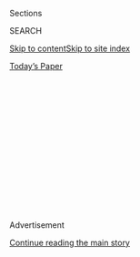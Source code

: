 <div id="app">

<div>

<div>

<div>

<div class="NYTAppHideMasthead css-1q2w90k e1suatyy0">

<div class="section css-ui9rw0 e1suatyy2">

<div class="css-eph4ug er09x8g0">

<div class="css-6n7j50">

</div>

<span class="css-1dv1kvn">Sections</span>

<div class="css-10488qs">

<span class="css-1dv1kvn">SEARCH</span>

</div>

[Skip to content](#site-content)[Skip to site
index](#site-index)

</div>

<div class="css-10698na e1huz5gh0">

</div>

</div>

<div id="masthead-bar-one" class="section hasLinks css-15hmgas e1csuq9d3">

<div class="css-uqyvli e1csuq9d0">

</div>

<div class="css-1uqjmks e1csuq9d1">

</div>

<div class="css-9e9ivx">

[](https://myaccount.nytimes3xbfgragh.onion/auth/login?response_type=cookie&client_id=vi)

</div>

<div class="css-1bvtpon e1csuq9d2">

[Today’s
Paper](https://www.nytimes3xbfgragh.onion/section/todayspaper)

</div>

</div>

</div>

</div>

<div data-aria-hidden="false">

<div id="site-content" data-role="main">

<div>

<div class="css-1aor85t" style="opacity:0.000000001;z-index:-1;visibility:hidden">

<div class="css-1hqnpie">

<div class="css-epjblv">

<span class="css-z6pdnw">All the President’s
Memes</span>

</div>

<div class="css-k008qs">

<div class="css-1iwv8en">

<span class="css-18z7m18"></span>

<div>

<div>

</div>

</div>

</div>

<span class="css-1n6z4y">https://nyti.ms/2RSpwdK</span>

<div class="css-1705lsu">

<div class="css-4xjgmj">

<div class="css-4skfbu" data-role="toolbar" data-aria-label="Social Media Share buttons, Save button, and Comments Panel with current comment count" data-testid="share-tools">

  - 
  - 
  - 
  - 
    
    <div class="css-6n7j50">
    
    </div>

  - 
  - 

</div>

</div>

</div>

</div>

</div>

</div>

<div class="css-13pd83m">

</div>

<div id="top-wrapper" class="css-1sy8kpn">

<div id="top-slug" class="css-l9onyx">

Advertisement

</div>

[Continue reading the main
story](#after-top)

<div class="ad top-wrapper" style="text-align:center;height:100%;display:block;min-height:250px">

<div id="top" class="place-ad" data-position="top" data-size-key="top">

</div>

</div>

<div id="after-top">

</div>

</div>

<div id="sponsor-wrapper" class="css-1hyfx7x">

<div id="sponsor-slug" class="css-19vbshk">

Supported by

</div>

[Continue reading the main
story](#after-sponsor)

<div id="sponsor" class="ad sponsor-wrapper" style="text-align:center;height:100%;display:block">

</div>

<div id="after-sponsor">

</div>

</div>

[First
Words](/column/first-words "First Words")

<div class="css-1vkm6nb ehdk2mb0">

# All the President’s Memes

</div>

<div class="css-79elbk" data-testid="photoviewer-wrapper">

<div class="css-z3e15g" data-testid="photoviewer-wrapper-hidden">

</div>

<div class="css-1a48zt4 ehw59r15" data-testid="photoviewer-children">

![<span class="css-ach9cc e1z0qqy90" itemprop="copyrightHolder"><span class="css-1ly73wi e1tej78p0">Credit...</span><span><span>Illustration
by Derek Brahney/New Studio. Red brain: Science Photo Library/Getty
Images. Blue brain: Sebastian Kaulitzki/Science Photo
Library.</span></span></span>](https://static01.graylady3jvrrxbe.onion/images/2019/01/20/magazine/20mag-FirstWords-1/20mag-FirstWords-1-articleLarge.png?quality=75&auto=webp&disable=upscale)

</div>

</div>

<div class="css-xt80pu e12qa4dv0">

<div class="css-18e8msd">

<div class="css-vp77d3 epjyd6m0">

<div class="css-1baulvz">

By <span class="css-1baulvz last-byline" itemprop="name">Willy
Staley</span>

</div>

</div>

  - Jan. 14,
    2019

  - 
    
    <div class="css-4xjgmj">
    
    <div class="css-d8bdto" data-role="toolbar" data-aria-label="Social Media Share buttons, Save button, and Comments Panel with current comment count" data-testid="share-tools">
    
      - 
      - 
      - 
      - 
        
        <div class="css-6n7j50">
        
        </div>
    
      - 
      - 
    
    </div>
    
    </div>

</div>

</div>

<div class="section meteredContent css-1r7ky0e" name="articleBody" itemprop="articleBody">

<div class="css-1fanzo5 StoryBodyCompanionColumn">

<div class="css-53u6y8">

On the 12th day of the federal government shutdown, the 45th president
of the United States of America posted a meme on his Instagram account:
an image of his half-glowering, half-smirking visage, hovering
gigantically above the Southwestern desert, dwarfing the picture’s
centerpiece — a rendering of his signature campaign promise — and, in a
familiar font, some explanatory text: “The Wall Is Coming.” It’s an
image that makes you think, That’s from HBO’s hit series “Game of
Thrones” — *sort of*, and then makes you think about the unique
privileges and burdens of living in this moment in history.

There are so many unusual aspects of Donald Trump’s presidency that his
willingness to communicate with the public through internet memes is
often overshadowed. Typically, he retweets images made by his most
enthusiastic backers — in November he shared one of the Clintons, Barack
Obama, Huma Abedin, Robert Mueller, his own deputy attorney general Rod
Rosenstein and others, all locked up in a prison cell together — but the
wall meme appears to be a White House original. It is also the second
“Game of Thrones” meme the president has shared in the last two
months. He does this sort of thing so often that the Senate minority
leader, Chuck Schumer, recently felt compelled to tweet, like an
exasperated high school teacher, “Enough with the memes.”

It’s impossible to overstate how peculiar it is that the most powerful
man in the world, who will turn 73 in June, posts memes. It’s a behavior
more often associated with youth, irreverence and a surfeit of free time
— though certainly plenty of old, aggrieved people have picked up the
habit in recent years. In 2016, the Trump campaign united message-board
trolls and Facebook boomers, and together they disseminated so many
memes that some of them began to believe — both jokingly and not — that
their “meme magic” had helped Trump win the election.

In current usage, “meme” refers most often to an image with text
overlay, designed for distribution online. They’re like the bumper
stickers of the digital realm, in that any one concept can be endlessly
remixed to convey just about any sort of sentiment (Calvin can pee on
anything). What began more than a decade ago as a fun way to imagine how
cats might talk has evolved into a surprisingly fertile mode of
political communication. The online database Know Your Meme has
confirmed the existence of some 4,066 successful memes in the wild —
including newcomers like Big Chungus, a fake series of video games
starring an obese rabbit, and classics like Doge, which featured a shiba
inu speaking broken English. The actual number is certainly much higher.

</div>

</div>

<div class="css-1fanzo5 StoryBodyCompanionColumn">

<div class="css-53u6y8">

You might find this very silly, and you wouldn’t be wrong. But keep in
mind: The *president* posts them.

**All of this** represents a long fall from the meme’s origins. The word
was coined by the British ethologist Richard Dawkins in his 1976 book,
“The Selfish Gene,” as a way to conceptualize the transmission of
culture in biological terms. For Dawkins, a meme, shortened from the
Greek mimeme — “an imitated thing” — was a unit of culture, a building
block of our mental architecture. “Just as genes propagate themselves in
the gene pool by leaping from body to body via sperms or eggs,” Dawkins
wrote, “memes propagate themselves in the meme pool by leaping from
brain to brain.” They could be as small and short-lived as a tune or
catchphrase, he explained, or as large and consequential as “God” and
“eternal damnation.”

Genes, Dawkins argued, do not aim to propagate a species; they seek only
to propagate themselves. Memes, he believed, were similarly selfish.
Dawkins spends most of his chapter on memetics fixating on religion, and
because he has since become such an aggressively outspoken atheist,
reading the book today it is easy to get the sense that he considers
religion almost parasitic. The concept of “God,” he figured, endures
because it offers a psychological salve to people, while “eternal
damnation” survives because it is useful as a means of social control.
Thus both live on, copied from generation to generation, latching on to
humanity and perpetuating themselves too effectively to be got rid of.
“Selection favors memes that exploit their cultural environment to
their own advantage,” Dawkins wrote.

Ideas, in this view, have lives of their own, and the environment in
which they struggle for survival is the human mind — our limited
processing power means that only the toughest will persevere. “If a meme
is to dominate the attention of a human brain,” Dawkins wrote, “it must
do so at the expense of ‘rival’ memes.” He conceded that a meme would
also have to compete for airtime on the radio or TV, billboard space,
column inches and book pages. But, writing back in the 1970s, he had no
reason to consider what would happen if those scarcity conditions
vanished. If they did, you would find yourself in a terrifyingly fecund
primordial soup in which all sorts of ideas could develop, mutate,
cross-pollinate, do battle, die off and be reborn. You would find
yourself, well, online.

And while this primordial soup has brought forth many novel concepts,
and resuscitated some old, corrosive beliefs, the things we call “memes”
today are largely just joke formats — mechanisms for the efficient
production of humor. They develop less like new ideas and more like
algal blooms, spreading until they block out the sun and consume all the
oxygen, before dying out naturally (people get sick of them) or getting
hit with bleach (explainer journalists write about them). Individually,
these memes leave little mark on our culture. Worse than being
forgettable, they become, within a year or two, embarrassing to think
back on for even one second.

</div>

</div>

<div class="css-1fanzo5 StoryBodyCompanionColumn">

<div class="css-53u6y8">

But taken as a whole, this swarm of cultural mayflies represents a
meaningful shift in our culture. Joke-making, a sometimes cruel
enterprise, has been mechanized and democratized. Humor now emerges from
the ether, authorless or, more accurate, authored and improved upon by
everyone. Jokes are communal now, and *constant*. Online, everything
that happens all day — in politics, in culture, in the news — is rapidly
repurposed for laughs, by everyone, all at once.

For the most part, this is harmless. After all, what could possibly go
wrong in a culture where all anyone wants is to be perpetually amused?

**Before Trump’s border** wall was the cause of a government shutdown,
it was a mnemonic device — less a policy proposal than a string tied
around the finger. According to a recent article in The Times, the wall
was a “memory trick for an undisciplined candidate.” Trump’s advisers
Sam Nunberg and Roger Stone knew that getting tough on immigration would
play well to a right-wing audience, but they also knew the man they were
dealing with. He has a mind for the tactile, so they gave him something
gigantic to hang onto: an 1,800-mile-long slab of concrete.

But Trump’s talking points were never just talking points. They were
more like bits. His campaign rallies were rambling, unscripted affairs,
almost like an open-mic comedy set: Not a fearsome Nuremberg rally, but
an aging showman road-testing material, seeing what caught the
audience’s attention. Early on, his speeches were “all over the
place,” the NBC reporter Katy Tur told “Frontline,” but as time
passed, “he started to really hone his message, and he started to
remember what lines worked.” In the same episode, the writer Marc Fisher
said Trump told him that he would simply wait to see the red lights on
the TV cameras in the press box turn on, indicating he was live, and
then he would say “whatever it took to keep the red light on.”

The border wall kept the lights on. At a 2016 rally in Burlington, Vt.,
Trump mentioned the wall to tremendous, wonderful applause, then paused
and asked his audience, “And who’s gonna pay for the wall?” The crowd
roared back, “MEXICO\!” They — he and his crowd — did this two more
times together, then Trump laughed. “I’ve never done it before, I
swear,” he said, throwing his arms up as if surprised it had worked.
“That was pretty cool. We’re gonna have to use that.”

This incentive structure, in which an easily distracted person says a
bunch of stuff he kind of means to an assembled audience, slowly
learning what generates a reaction and what doesn’t, is familiar: It’s
like posting online. This is the process that nudged the wall ever
closer to reality, despite the fact that it was only ever supposed to be
a metaphor, a shorthand, a catchphrase. It is an idea with no real owner
or creator, passed from person to person, from lectern to grandstand to
TV and Twitter and back again, copying itself and growing and mutating
until it became big, beautiful and tipped with spikes forged from
American steel. The border wall is, in the truest sense, a meme: an idea
that persists not because it will benefit us but simply because it
thrives in our environment. It was so effective at doing whatever it did
that it couldn’t be contained, spilling out of the president’s brain and
spreading throughout our entire body politic, cooling and hardening like
bacon grease, until it finally brought everything to a standstill. And I
hate to admit it, but that is a little funny.

</div>

</div>

</div>

<div>

</div>

<div>

</div>

<div>

</div>

<div>

<div id="bottom-wrapper" class="css-1ede5it">

<div id="bottom-slug" class="css-l9onyx">

Advertisement

</div>

[Continue reading the main
story](#after-bottom)

<div id="bottom" class="ad bottom-wrapper" style="text-align:center;height:100%;display:block;min-height:90px">

</div>

<div id="after-bottom">

</div>

</div>

</div>

</div>

</div>

## Site Index

<div>

</div>

## Site Information Navigation

  - [© <span>2020</span> <span>The New York Times
    Company</span>](https://help.nytimes3xbfgragh.onion/hc/en-us/articles/115014792127-Copyright-notice)

<!-- end list -->

  - [NYTCo](https://www.nytco.com/)
  - [Contact
    Us](https://help.nytimes3xbfgragh.onion/hc/en-us/articles/115015385887-Contact-Us)
  - [Work with us](https://www.nytco.com/careers/)
  - [Advertise](https://nytmediakit.com/)
  - [T Brand Studio](http://www.tbrandstudio.com/)
  - [Your Ad
    Choices](https://www.nytimes3xbfgragh.onion/privacy/cookie-policy#how-do-i-manage-trackers)
  - [Privacy](https://www.nytimes3xbfgragh.onion/privacy)
  - [Terms of
    Service](https://help.nytimes3xbfgragh.onion/hc/en-us/articles/115014893428-Terms-of-service)
  - [Terms of
    Sale](https://help.nytimes3xbfgragh.onion/hc/en-us/articles/115014893968-Terms-of-sale)
  - [Site
    Map](https://spiderbites.nytimes3xbfgragh.onion)
  - [Help](https://help.nytimes3xbfgragh.onion/hc/en-us)
  - [Subscriptions](https://www.nytimes3xbfgragh.onion/subscription?campaignId=37WXW)

</div>

</div>

</div>

</div>
